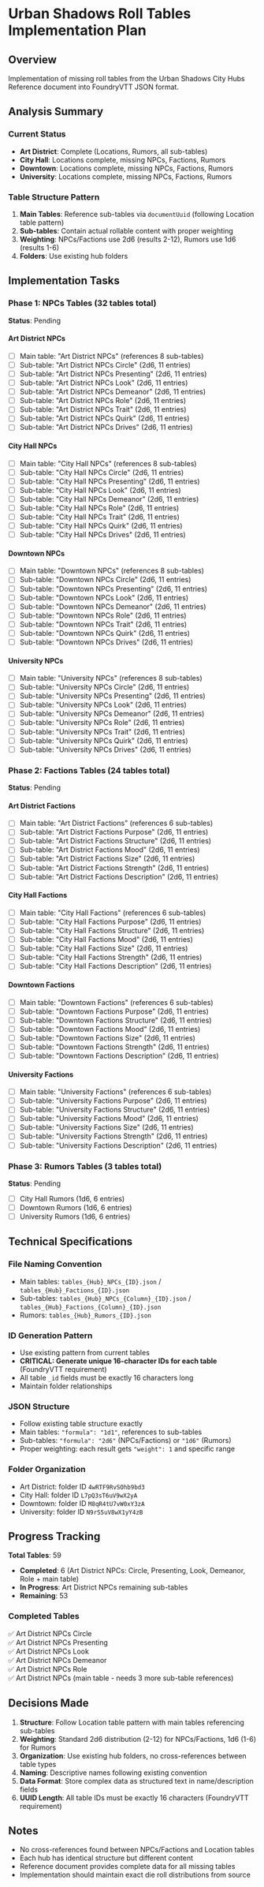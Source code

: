 # Urban Shadows Roll Tables Implementation Plan

## Overview
Implementation of missing roll tables from the Urban Shadows City Hubs Reference document into FoundryVTT JSON format.

## Analysis Summary

### Current Status
- **Art District**: Complete (Locations, Rumors, all sub-tables)
- **City Hall**: Locations complete, missing NPCs, Factions, Rumors
- **Downtown**: Locations complete, missing NPCs, Factions, Rumors  
- **University**: Locations complete, missing NPCs, Factions, Rumors

### Table Structure Pattern
1. **Main Tables**: Reference sub-tables via `documentUuid` (following Location table pattern)
2. **Sub-tables**: Contain actual rollable content with proper weighting
3. **Weighting**: NPCs/Factions use 2d6 (results 2-12), Rumors use 1d6 (results 1-6)
4. **Folders**: Use existing hub folders

## Implementation Tasks

### Phase 1: NPCs Tables (32 tables total)
**Status**: Pending

#### Art District NPCs
- [ ] Main table: "Art District NPCs" (references 8 sub-tables)
- [ ] Sub-table: "Art District NPCs Circle" (2d6, 11 entries)
- [ ] Sub-table: "Art District NPCs Presenting" (2d6, 11 entries)
- [ ] Sub-table: "Art District NPCs Look" (2d6, 11 entries)
- [ ] Sub-table: "Art District NPCs Demeanor" (2d6, 11 entries)
- [ ] Sub-table: "Art District NPCs Role" (2d6, 11 entries)
- [ ] Sub-table: "Art District NPCs Trait" (2d6, 11 entries)
- [ ] Sub-table: "Art District NPCs Quirk" (2d6, 11 entries)
- [ ] Sub-table: "Art District NPCs Drives" (2d6, 11 entries)

#### City Hall NPCs
- [ ] Main table: "City Hall NPCs" (references 8 sub-tables)
- [ ] Sub-table: "City Hall NPCs Circle" (2d6, 11 entries)
- [ ] Sub-table: "City Hall NPCs Presenting" (2d6, 11 entries)
- [ ] Sub-table: "City Hall NPCs Look" (2d6, 11 entries)
- [ ] Sub-table: "City Hall NPCs Demeanor" (2d6, 11 entries)
- [ ] Sub-table: "City Hall NPCs Role" (2d6, 11 entries)
- [ ] Sub-table: "City Hall NPCs Trait" (2d6, 11 entries)
- [ ] Sub-table: "City Hall NPCs Quirk" (2d6, 11 entries)
- [ ] Sub-table: "City Hall NPCs Drives" (2d6, 11 entries)

#### Downtown NPCs
- [ ] Main table: "Downtown NPCs" (references 8 sub-tables)
- [ ] Sub-table: "Downtown NPCs Circle" (2d6, 11 entries)
- [ ] Sub-table: "Downtown NPCs Presenting" (2d6, 11 entries)
- [ ] Sub-table: "Downtown NPCs Look" (2d6, 11 entries)
- [ ] Sub-table: "Downtown NPCs Demeanor" (2d6, 11 entries)
- [ ] Sub-table: "Downtown NPCs Role" (2d6, 11 entries)
- [ ] Sub-table: "Downtown NPCs Trait" (2d6, 11 entries)
- [ ] Sub-table: "Downtown NPCs Quirk" (2d6, 11 entries)
- [ ] Sub-table: "Downtown NPCs Drives" (2d6, 11 entries)

#### University NPCs
- [ ] Main table: "University NPCs" (references 8 sub-tables)
- [ ] Sub-table: "University NPCs Circle" (2d6, 11 entries)
- [ ] Sub-table: "University NPCs Presenting" (2d6, 11 entries)
- [ ] Sub-table: "University NPCs Look" (2d6, 11 entries)
- [ ] Sub-table: "University NPCs Demeanor" (2d6, 11 entries)
- [ ] Sub-table: "University NPCs Role" (2d6, 11 entries)
- [ ] Sub-table: "University NPCs Trait" (2d6, 11 entries)
- [ ] Sub-table: "University NPCs Quirk" (2d6, 11 entries)
- [ ] Sub-table: "University NPCs Drives" (2d6, 11 entries)

### Phase 2: Factions Tables (24 tables total)
**Status**: Pending

#### Art District Factions
- [ ] Main table: "Art District Factions" (references 6 sub-tables)
- [ ] Sub-table: "Art District Factions Purpose" (2d6, 11 entries)
- [ ] Sub-table: "Art District Factions Structure" (2d6, 11 entries)
- [ ] Sub-table: "Art District Factions Mood" (2d6, 11 entries)
- [ ] Sub-table: "Art District Factions Size" (2d6, 11 entries)
- [ ] Sub-table: "Art District Factions Strength" (2d6, 11 entries)
- [ ] Sub-table: "Art District Factions Description" (2d6, 11 entries)

#### City Hall Factions
- [ ] Main table: "City Hall Factions" (references 6 sub-tables)
- [ ] Sub-table: "City Hall Factions Purpose" (2d6, 11 entries)
- [ ] Sub-table: "City Hall Factions Structure" (2d6, 11 entries)
- [ ] Sub-table: "City Hall Factions Mood" (2d6, 11 entries)
- [ ] Sub-table: "City Hall Factions Size" (2d6, 11 entries)
- [ ] Sub-table: "City Hall Factions Strength" (2d6, 11 entries)
- [ ] Sub-table: "City Hall Factions Description" (2d6, 11 entries)

#### Downtown Factions
- [ ] Main table: "Downtown Factions" (references 6 sub-tables)
- [ ] Sub-table: "Downtown Factions Purpose" (2d6, 11 entries)
- [ ] Sub-table: "Downtown Factions Structure" (2d6, 11 entries)
- [ ] Sub-table: "Downtown Factions Mood" (2d6, 11 entries)
- [ ] Sub-table: "Downtown Factions Size" (2d6, 11 entries)
- [ ] Sub-table: "Downtown Factions Strength" (2d6, 11 entries)
- [ ] Sub-table: "Downtown Factions Description" (2d6, 11 entries)

#### University Factions
- [ ] Main table: "University Factions" (references 6 sub-tables)
- [ ] Sub-table: "University Factions Purpose" (2d6, 11 entries)
- [ ] Sub-table: "University Factions Structure" (2d6, 11 entries)
- [ ] Sub-table: "University Factions Mood" (2d6, 11 entries)
- [ ] Sub-table: "University Factions Size" (2d6, 11 entries)
- [ ] Sub-table: "University Factions Strength" (2d6, 11 entries)
- [ ] Sub-table: "University Factions Description" (2d6, 11 entries)

### Phase 3: Rumors Tables (3 tables total)
**Status**: Pending

- [ ] City Hall Rumors (1d6, 6 entries)
- [ ] Downtown Rumors (1d6, 6 entries)
- [ ] University Rumors (1d6, 6 entries)

## Technical Specifications

### File Naming Convention
- Main tables: `tables_{Hub}_NPCs_{ID}.json` / `tables_{Hub}_Factions_{ID}.json`
- Sub-tables: `tables_{Hub}_NPCs_{Column}_{ID}.json` / `tables_{Hub}_Factions_{Column}_{ID}.json`
- Rumors: `tables_{Hub}_Rumors_{ID}.json`

### ID Generation Pattern
- Use existing pattern from current tables
- **CRITICAL: Generate unique 16-character IDs for each table** (FoundryVTT requirement)
- All table `_id` fields must be exactly 16 characters long
- Maintain folder relationships

### JSON Structure
- Follow existing table structure exactly
- Main tables: `"formula": "1d1"`, references to sub-tables
- Sub-tables: `"formula": "2d6"` (NPCs/Factions) or `"1d6"` (Rumors)
- Proper weighting: each result gets `"weight": 1` and specific range

### Folder Organization
- Art District: folder ID `4wRTF9RvSOhb9bd3`
- City Hall: folder ID `L7pQ3sT6uV9wX2yA`
- Downtown: folder ID `M8qR4tU7vW0xY3zA`
- University: folder ID `N9rS5uV8wX1yY4zB`

## Progress Tracking

**Total Tables**: 59
- **Completed**: 6 (Art District NPCs: Circle, Presenting, Look, Demeanor, Role + main table)
- **In Progress**: Art District NPCs remaining sub-tables
- **Remaining**: 53

### Completed Tables
✅ Art District NPCs Circle  
✅ Art District NPCs Presenting  
✅ Art District NPCs Look  
✅ Art District NPCs Demeanor  
✅ Art District NPCs Role  
✅ Art District NPCs (main table - needs 3 more sub-table references)

## Decisions Made

1. **Structure**: Follow Location table pattern with main tables referencing sub-tables
2. **Weighting**: Standard 2d6 distribution (2-12) for NPCs/Factions, 1d6 (1-6) for Rumors
3. **Organization**: Use existing hub folders, no cross-references between table types
4. **Naming**: Descriptive names following existing convention
5. **Data Format**: Store complex data as structured text in name/description fields
6. **UUID Length**: All table IDs must be exactly 16 characters (FoundryVTT requirement)

## Notes

- No cross-references found between NPCs/Factions and Location tables
- Each hub has identical structure but different content
- Reference document provides complete data for all missing tables
- Implementation should maintain exact die roll distributions from source